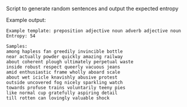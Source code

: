 Script to generate random sentences and output the expected entropy

Example output:

	Example template: preposition adjective noun adverb adjective noun
	Entropy: 54

	Samples:
	among hapless fan greedily invincible bottle
	near actually powder quickly amazing railway
	about coherent plough ultimately perpetual waste
	inside robust respect queerly vacuous jeans
	amid enthusiastic frame wholly aboard scale
	about wet icicle knavishly abusive protest
	outside uncovered fog nicely sparkling watch
	towards profuse trains voluntarily teeny pies
	like normal cup gratefully aspiring detail
	till rotten can lovingly valuable shock
